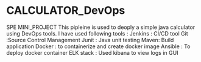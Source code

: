 # CALCULATOR_DevOps
SPE MINI_PROJECT
This pipleine is used to deoply a simple java calculator using DevOps tools. I have used following tools :
Jenkins : CI/CD tool
Git :Source Control Management
Junit : Java unit testing
Maven: Build application
Docker : to containerize and create docker image
Ansible : To deploy docker container
ELK stack : Used kibana to view logs in GUI
